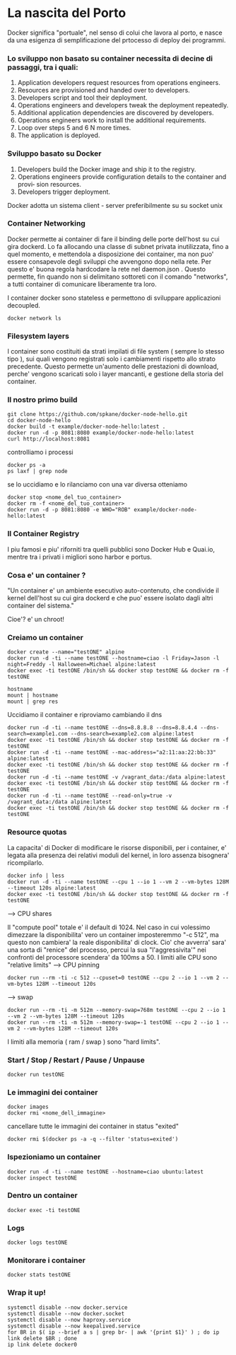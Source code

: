 # La nascita del Porto
Docker significa "portuale", nel senso di colui che lavora al porto, 
e nasce da una esigenza di semplificazione del prtocesso di deploy dei programmi.

### Lo sviluppo non basato su container necessita di decine di passaggi, tra i quali:

1. Application developers request resources from operations engineers.
2. Resources are provisioned and handed over to developers.
3. Developers script and tool their deployment.
4. Operations engineers and developers tweak the deployment repeatedly.
5. Additional application dependencies are discovered by developers.
6. Operations engineers work to install the additional requirements.
7. Loop over steps 5 and 6 N more times.
8. The application is deployed.

### Sviluppo basato su Docker
1. Developers build the Docker image and ship it to the registry.
2. Operations engineers provide configuration details to the container and provi‐
sion resources.
3. Developers trigger deployment.

Docker adotta un sistema client - server preferibilmente su su socket unix

### Container Networking
Docker permette ai container di fare il binding delle porte dell'host su cui gira dockerd.
Lo fa allocando una classe di subnet privata inutilizzata, fino a quel momento, e mettendola a 
disposizione dei container, ma non puo' essere consapevole degli sviluppi che avvengono 
dopo nella rete. Per questo e' buona regola hardcodare la rete nel daemon.json .
Questo permette, fin quando non si delimitano sottoreti con il comando "networks", a tutti 
container di comunicare liberamente tra loro.

I container docker sono stateless e permettono di sviluppare applicazioni decoupled.

`docker network ls`

### Filesystem layers
I container sono costituiti da strati impilati di file system ( sempre lo stesso tipo ),
sui quali vengono registrati solo i cambiamenti rispetto allo strato precedente.
Questo permette un'aumento delle prestazioni di download, perche' vengono scaricati solo i layer mancanti, e gestione della storia del container. 


### Il nostro primo build
```
git clone https://github.com/spkane/docker-node-hello.git
cd docker-node-hello
docker build -t example/docker-node-hello:latest .
docker run -d -p 8081:8080 example/docker-node-hello:latest
curl http://localhost:8081
```

controlliamo i processi

```
docker ps -a 
ps laxf | grep node
```

se lo uccidiamo e lo rilanciamo con una var diversa otteniamo

```
docker stop <nome_del_tuo_container>
docker rm -f <nome_del_tuo_container>
docker run -d -p 8081:8080 -e WHO="ROB" example/docker-node-hello:latest
```

### Il Container Registry

I piu famosi e piu' riforniti tra quelli pubblici sono Docker Hub e Quai.io, 
mentre tra i privati i migliori sono harbor e portus.

### Cosa e' un container ?

"Un container e' un ambiente esecutivo auto-contenuto, che condivide il kernel
dell'host su cui gira dockerd e che puo' essere isolato dagli altri container
del sistema."

Cioe'? e' un chroot!

### Creiamo un container 

```
docker create --name="testONE" alpine
docker run -d -ti --name testONE --hostname=ciao -l Friday=Jason -l night=Freddy -l Halloween=Michael alpine:latest
docker exec -ti testONE /bin/sh && docker stop testONE && docker rm -f testONE
```
```
hostname
mount | hostname
mount | grep res
```

Uccidiamo il container e riproviamo cambiando il dns

```
docker run -d -ti --name testONE --dns=8.8.8.8 --dns=8.8.4.4 --dns-search=example1.com --dns-search=example2.com alpine:latest
docker exec -ti testONE /bin/sh && docker stop testONE && docker rm -f testONE
docker run -d -ti --name testONE --mac-address="a2:11:aa:22:bb:33" alpine:latest
docker exec -ti testONE /bin/sh && docker stop testONE && docker rm -f testONE
docker run -d -ti --name testONE -v /vagrant_data:/data alpine:latest
docker exec -ti testONE /bin/sh && docker stop testONE && docker rm -f testONE
docker run -d -ti --name testONE --read-only=true -v /vagrant_data:/data alpine:latest
docker exec -ti testONE /bin/sh && docker stop testONE && docker rm -f testONE
```

### Resource quotas
La capacita' di Docker di modificare le risorse disponibili, per i container, e' 
legata alla presenza dei relativi moduli del kernel, in loro assenza bisognera' 
ricompilarlo.

```
docker info | less
docker run -d -ti --name testONE --cpu 1 --io 1 --vm 2 --vm-bytes 128M --timeout 120s alpine:latest
docker exec -ti testONE /bin/sh && docker stop testONE && docker rm -f testONE
```

--> CPU shares

Il "compute pool" totale e' il default di 1024. Nel caso in cui volessimo dimezzare
la disponibilita' vero un container imposteremmo "-c 512", ma questo non cambiera' 
la reale disponibilita' di clock.
Cio' che avverra' sara' una sorta di "renice" del processo, percui la sua 
"l'aggressivita'" nei confronti del processore scendera' da 100ms a 50.
I limiti alle CPU sono "relative limits"
--> CPU pinning

`docker run --rm -ti -c 512 --cpuset=0 testONE --cpu 2 --io 1 --vm 2 --vm-bytes 128M --timeout 120s`

--> swap

```
docker run --rm -ti -m 512m --memory-swap=768m testONE --cpu 2 --io 1 --vm 2 --vm-bytes 128M --timeout 120s
docker run --rm -ti -m 512m --memory-swap=-1 testONE --cpu 2 --io 1 --vm 2 --vm-bytes 128M --timeout 120s
```

I limiti alla memoria ( ram / swap ) sono "hard limits".

### Start / Stop / Restart / Pause / Unpause

`docker run testONE`

### Le immagini dei container

```
docker images
docker rmi <nome_dell_immagine>
```

cancellare tutte le immagini dei container in status "exited"

`docker rmi $(docker ps -a -q --filter 'status=exited')`

### Ispezioniamo un container 
```
docker run -d -ti --name testONE --hostname=ciao ubuntu:latest
docker inspect testONE
```

### Dentro un container

`docker exec -ti testONE`

### Logs

`docker logs testONE`

### Monitorare i container

`docker stats testONE`

### Wrap it up!

```
systemctl disable --now docker.service
systemctl disable --now docker.socket
systemctl disable --now haproxy.service 
systemctl disable --now keepalived.service
for BR in $( ip --brief a s | grep br- | awk '{print $1}' ) ; do ip link delete $BR ; done
ip link delete docker0

```